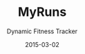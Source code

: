 ---
title: MyRuns
subtitle: Dynamic Fitness Tracker
type: Android Application
layout: project
date: 2015-03-02
img: activity-tracker.png
thumbnail: activity-tracker.png
alt: image-alt
project-date: March 2015
client: CS65 Smartphone Programming
category: portfolio
description: Dynamic fitness tracker that tracks your activity type automatically and maps out your activity routes. You have the option to manually or automatically add exercise entries. The automatic entries utilize machine learning classifers to detect activity type. Location tracking in the background is used to plot the route of your activity. All of your data is stored locally in a SQLlite database and automatically uploaded and synchorized with a google cloud server.

---